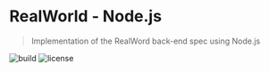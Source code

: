 # RealWorld - Node.js

> Implementation of the RealWord back-end spec using Node.js

![build](https://img.shields.io/github/actions/workflow/status/willpinha/realworld-node/node.js.yml?logo=github)
![license](https://img.shields.io/github/license/willpinha/realworld-node)
